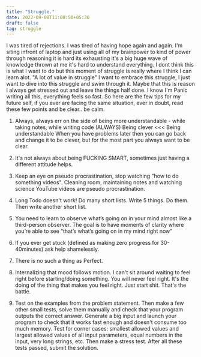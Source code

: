 ```yaml
---
title: "Struggle."
date: 2022-09-08T11:08:50+05:30
draft: false
tag: struggle
---
```


I was tired of rejections.
I was tired of having hope again and again. 
I'm siting infront of laptop and just using all of my brainpower to kind of power through reasoning it is hard its exhausting it's a big huge wave of knowledge thrown at me it's hard to understand everything.
I dont think this is what I want to do but this moment of struggle is really where I think I can learn alot. 
"A lot of value in struggle" 
I want to embrace this struggle, I just want to dive into this struggle and swim through it. Maybe that this is reason I always get stressed out and leave the things half done. 
I know I'm Panic writing all this, everything feels so fast. 
So here are the few tips for my future self, if you ever are facing the same situation, ever in doubt, read these few points and be clear.. be calm. 

1. Always, always err on the side of being more understandable - while taking notes, while writing code (ALWAYS)
Being clever <<< Being understandable 
When you have problems later then you can go back and change it to be clever, but for the most part you always want to be clear.

2. It's not always about being FUCKING SMART, sometimes just having a different attitude helps.

3. Keep an eye on pseudo procrastination, stop watching "how to do something videos". 
Cleaning room, maintaining notes and watching science YouTube videos are pseudo procrastination.

4. Long Todo doesn't work! 
Do many short lists. Write 5 things. Do them. Then write another short list.

5. You need to learn to observe what’s going on in your mind almost like a third-person observer. 
The goal is to have moments of clarity where you’re able to see “that’s what’s going on in my mind right now”

6. If you ever get stuck (defined as making zero progress for 30-40minutes) ask help shamelessly.

7. There is no such a thing as Perfect. 
 
8. Internalizing that mood follows motion. I can't sit around waiting to feel right before starting/doing something. You will never feel right. It's the doing of the thing that makes you feel right. Just start shit. That's the battle.

9. Test on the examples from the problem statement. Then make a few other small tests, solve them manually and check that your program outputs the correct answer. Generate a big input and launch your program to check that it works fast enough and doesn't consume too much memory. Test for corner cases: smallest allowed values and largest allowed values of all input parameters, equal numbers in the input, very long strings, etc. Then make a stress test. After all these tests passed, submit the solution.